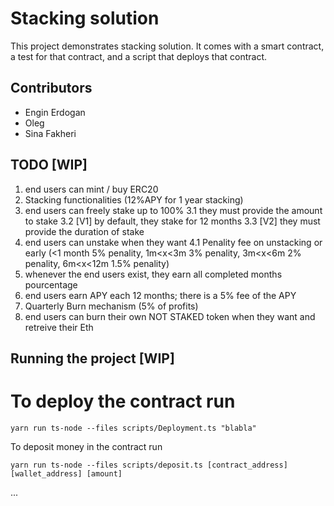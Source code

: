 # Stacking solution

This project demonstrates stacking solution. It comes with a smart contract, a test for that contract, and a script that deploys that contract.

## Contributors
- Engin Erdogan
- Oleg 
- Sina Fakheri


## TODO [WIP]
1. end users can mint / buy ERC20
2. Stacking functionalities  (12%APY for 1 year stacking)
3. end users can freely stake up to 100%
    3.1 they must provide the amount to stake
    3.2 [V1] by default, they stake for 12 months
    3.3 [V2] they must provide the duration of stake
4. end users can unstake when they want
    4.1 Penality fee on unstacking or early (<1 month  5% penality, 1m<x<3m 3% penality, 3m<x<6m 2% penality, 6m<x<12m 1.5% penality) 
5. whenever the end users exist, they earn all completed months pourcentage
6. end users earn APY each 12 months; there is a 5% fee of the APY
7. Quarterly Burn mechanism (5% of profits)
8. end users can burn their own NOT STAKED token when they want and retreive their Eth



## Running the project [WIP]

# To deploy the contract run
```shell
yarn run ts-node --files scripts/Deployment.ts "blabla"
```

To deposit money in the contract run
```shell
yarn run ts-node --files scripts/deposit.ts [contract_address] [wallet_address] [amount]
```
...

